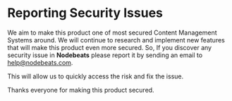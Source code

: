 # Reporting Security Issues

We aim to make this product one of most secured Content Management Systems around. We will continue to research and implement new features that will make this product even more secured. So, If you discover any security issue in **Nodebeats** please report it by sending an email to help@nodebeats.com.

This will allow us to quickly access the risk and  fix the issue.

 Thanks everyone for making this product secured.